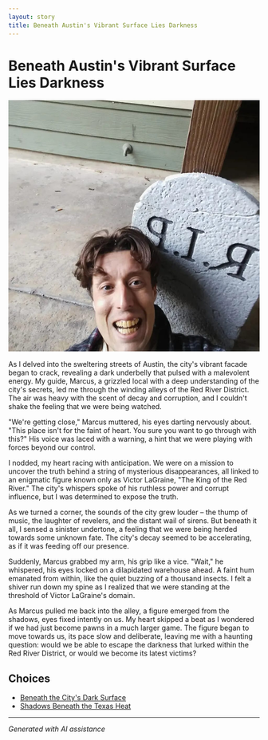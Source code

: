 ```yaml
---
layout: story
title: Beneath Austin's Vibrant Surface Lies Darkness
---
```


# Beneath Austin's Vibrant Surface Lies Darkness

![Beneath Austin's Vibrant Surface Lies Darkness](/input_images/33.jpg)

As I delved into the sweltering streets of Austin, the city's vibrant facade began to crack, revealing a dark underbelly that pulsed with a malevolent energy. My guide, Marcus, a grizzled local with a deep understanding of the city's secrets, led me through the winding alleys of the Red River District. The air was heavy with the scent of decay and corruption, and I couldn't shake the feeling that we were being watched.

"We're getting close," Marcus muttered, his eyes darting nervously about. "This place isn't for the faint of heart. You sure you want to go through with this?" His voice was laced with a warning, a hint that we were playing with forces beyond our control.

I nodded, my heart racing with anticipation. We were on a mission to uncover the truth behind a string of mysterious disappearances, all linked to an enigmatic figure known only as Victor LaGraine, "The King of the Red River." The city's whispers spoke of his ruthless power and corrupt influence, but I was determined to expose the truth.

As we turned a corner, the sounds of the city grew louder – the thump of music, the laughter of revelers, and the distant wail of sirens. But beneath it all, I sensed a sinister undertone, a feeling that we were being herded towards some unknown fate. The city's decay seemed to be accelerating, as if it was feeding off our presence.

Suddenly, Marcus grabbed my arm, his grip like a vice. "Wait," he whispered, his eyes locked on a dilapidated warehouse ahead. A faint hum emanated from within, like the quiet buzzing of a thousand insects. I felt a shiver run down my spine as I realized that we were standing at the threshold of Victor LaGraine's domain.

As Marcus pulled me back into the alley, a figure emerged from the shadows, eyes fixed intently on us. My heart skipped a beat as I wondered if we had just become pawns in a much larger game. The figure began to move towards us, its pace slow and deliberate, leaving me with a haunting question: would we be able to escape the darkness that lurked within the Red River District, or would we become its latest victims?


## Choices

* [Beneath the City's Dark Surface](/stories/32)
* [Shadows Beneath the Texas Heat](/stories/62.JPG)


---
*Generated with AI assistance*
